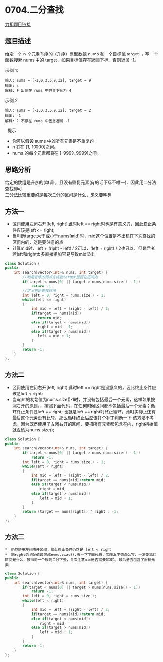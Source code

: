 <p id="0704.二分查找"></p>

# 0704.二分查找

[力扣题目链接](https://leetcode-cn.com/problems/binary-search/)  

## 题目描述

给定一个 n 个元素有序的（升序）整型数组 nums 和一个目标值 target  ，写一个函数搜索 nums 中的 target，如果目标值存在返回下标，否则返回 -1。

示例 1:

    输入: nums = [-1,0,3,5,9,12], target = 9
    输出: 4
    解释: 9 出现在 nums 中并且下标为 4
示例 2:

    输入: nums = [-1,0,3,5,9,12], target = 2
    输出: -1
    解释: 2 不存在 nums 中因此返回 -1
 
提示：

* 你可以假设 nums 中的所有元素是不重复的。
* n 将在 [1, 10000]之间。
* nums 的每个元素都将在 [-9999, 9999]之间。


## 思路分析  
给定的数组是升序的(单调)，且没有重复元素(有的话下标不唯一)，因此用二分法查找即可  
二分法比较重要的是每次二分的区间是什么，定义要明确  

## 方法一  
* 区间使用左闭右开[left, right],此时left == right时也是有意义的，因此终止条件应该是left <= right;  
* 当判断target大于或小于nums[mid]时，mid这个位置是不出现在下次查找的区间内的，这是要注意的点
* 计算mid时，left + (right - left) / 2可以，(left + right) / 2也可以，但是后者若left和right太多直接相加容易导致mid溢出  

```cpp
class Solution {
public:
    int search(vector<int>& nums, int target) {
        //利用有序的特点先排查target是否在区间内
        if(target < nums[0] || target > nums[nums.size() - 1])
            return -1;
        //定义初始查找区间
        int left = 0, right = nums.size() - 1;
        while(left <= right)
        {
            int mid = left + (right - left) / 2;            
            if(target == nums[mid])
               return mid;
            else if(target < nums[mid])
               right = mid - 1;
            else if(target > nums[mid])
               left = mid + 1; 
            }
        }
        return -1;
    }
};
```

## 方法二  
* 区间使用左闭右开[left, right),此时left == right是没意义的，因此终止条件应该是left < right; 
* 当right的初始值为nums.size()-1时，并没有包括最后一个元素，这样如果按照右开的原则，，按照下面代码，在任何时候区间都不包括最后一个元素；循环终止条件是left == right; 也就是left == right时终止循环，此时实际上还有最后这个元素没有比较，那么循环终止后应该打个补丁判断一下
该方法不考虑，因为既然使用了左闭右开的区间，要把所有元素都包含在内，right初始值就应该为nums.size();
```cpp
class Solution {
public:
    int search(vector<int>& nums, int target) {
        if(target < nums[0] || target > nums[nums.size() - 1])
            return -1;
        int left = 0, right = nums.size() - 1;
        while(left < right)
        {
            int mid = left + (right - left) / 2;            
            if(target == nums[mid])return mid;
            else if(target < nums[mid])
                right = mid;
            else if(target > nums[mid])
                left = mid + 1; 
            }
        }
        return (target == nums[right]) ? right : -1;
    }
};
```

## 方法三   

    *　仍然使用左闭右开区间，那么终止条件仍然是 left < right  
    *　把right的初始值设置成nums.size(),看一下下面代码，实际上不管怎么写，一定要抓住区间是什么，按照同一个规则二分下去，每次注意mid是否需要加减1，最后是否包含了所有元素

```cpp
class Solution {
public:
    int search(vector<int>& nums, int target) {
        if(target < nums[0] || target > nums[nums.size() - 1])
            return -1;
        int left = 0, right = nums.size();
        while(left < right)
        {
            int mid = left + (right - left) / 2;            
            if(target == nums[mid])return mid;
            else if(target < nums[mid])
                right = mid;
            else if(target > nums[mid])
                left = mid + 1; 
            }
        }
        return -1;
    }
};
```


